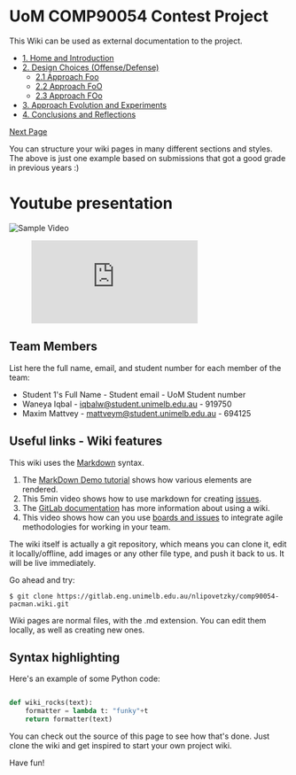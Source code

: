 # UoM COMP90054 Contest Project

This Wiki can be used as external documentation to the project.
- [1. Home and Introduction](/home)
- [2. Design Choices (Offense/Defense)](/2_0_design_choices)
    - [2.1 Approach Foo](/2_1_approach)
    - [2.2 Approach FoO](/2_2_approach)
    - [2.3 Approach FOo](/2_3_approach)
- [3. Approach Evolution and Experiments](/3_approach_evolution)
- [4. Conclusions and Reflections](/4_conclusions_and_reflections)

[Next Page ](/2_0_design_choices)

You can structure your wiki pages in many different sections and styles. The above is just one example based on submissions that got a good grade in previous years :)

# Youtube presentation

![Sample Video](https://www.youtube.com/embed/enMumwvLAug)

<figure class="video_container">
  <iframe src="https://www.youtube.com/embed/enMumwvLAug" frameborder="0" allowfullscreen="true"> </iframe>
</figure>

## Team Members

List here the full name, email, and student number for each member of the team:

* Student 1's Full Name - Student email - UoM Student number
* Waneya Iqbal - iqbalw@student.unimelb.edu.au - 919750
* Maxim Mattvey - mattveym@student.unimelb.edu.au - 694125


## Useful links - Wiki features

This wiki uses the [Markdown](http://daringfireball.net/projects/markdown/) syntax. 

1. The [MarkDown Demo tutorial](https://about.gitlab.com/handbook/product/technical-writing/markdown-guide/) shows how various elements are rendered.
2. This 5min video shows how to use markdown for creating [issues](https://www.youtube.com/watch?v=Ix416lAYRSg).
3. The [GitLab documentation](https://docs.gitlab.com/ee/user/project/wiki/) has more information about using a wiki.
4. This video shows how can you use [boards and issues](https://www.youtube.com/watch?v=CiolDtBIOA0) to integrate agile methodologies for working in your team.

The wiki itself is actually a git repository, which means you can clone it, edit it locally/offline, add images or any other file type, and push it back to us. It will be live immediately.

Go ahead and try:

```
$ git clone https://gitlab.eng.unimelb.edu.au/nlipovetzky/comp90054-pacman.wiki.git
```

Wiki pages are normal files, with the .md extension. You can edit them locally, as well as creating new ones.

## Syntax highlighting



Here's an example of some Python code:

```python

def wiki_rocks(text):
    formatter = lambda t: "funky"+t
    return formatter(text)
```


You can check out the source of this page to see how that's done. Just clone the wiki and get inspired to start your own project wiki.


Have fun!